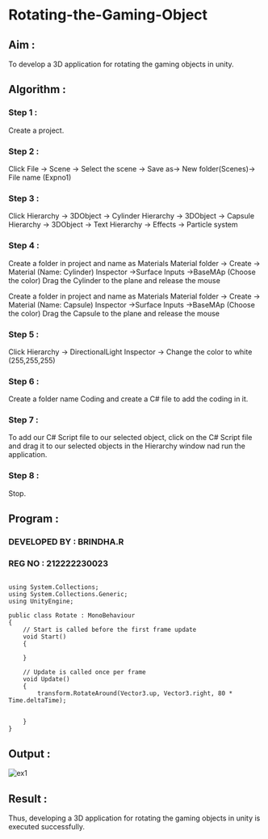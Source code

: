 # Rotating-the-Gaming-Object

## Aim :

To develop a 3D application for rotating the gaming objects in unity.

## Algorithm :

### Step 1 :
Create a project.

### Step 2 :
Click File -> Scene -> Select the scene -> Save as-> New folder(Scenes)-> File name (Expno1)

### Step 3 :
Click Hierarchy -> 3DObject -> Cylinder Hierarchy -> 3DObject -> Capsule Hierarchy -> 3DObject -> Text Hierarchy -> Effects -> Particle system

### Step 4 :
Create a folder in project and name as Materials Material folder -> Create -> Material (Name: Cylinder) Inspector ->Surface Inputs ->BaseMAp (Choose the color) Drag the Cylinder to the plane and release the mouse

Create a folder in project and name as Materials Material folder -> Create -> Material (Name: Capsule) Inspector ->Surface Inputs ->BaseMAp (Choose the color) Drag the Capsule to the plane and release the mouse

### Step 5 :
Click Hierarchy -> DirectionalLight Inspector -> Change the color to white (255,255,255)

### Step 6 :
Create a folder name Coding and create a C# file to add the coding in it.

### Step 7 :
To add our C# Script file to our selected object, click on the C# Script file and drag it to our selected objects in the Hierarchy window nad run the application.

### Step 8 :
Stop.

## Program :

### DEVELOPED BY : BRINDHA.R
### REG NO : 212222230023
```

using System.Collections;
using System.Collections.Generic;
using UnityEngine;

public class Rotate : MonoBehaviour
{
    // Start is called before the first frame update
    void Start()
    {
        
    }

    // Update is called once per frame
    void Update()
    {
        transform.RotateAround(Vector3.up, Vector3.right, 80 * Time.deltaTime);
    
        
    }
}
```

## Output :

![ex1](https://github.com/Brindha77/Rotating-the-Gaming-Object/assets/118889143/fd668c69-9be4-4011-be17-68594dab3e00)

## Result :

Thus, developing a 3D application for rotating the gaming objects in unity is executed successfully.
